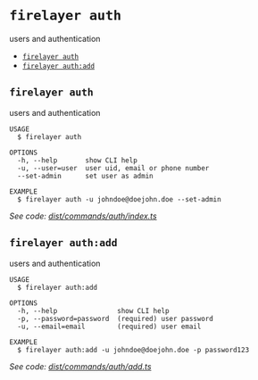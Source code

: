 `firelayer auth`
================

users and authentication

* [`firelayer auth`](#firelayer-auth)
* [`firelayer auth:add`](#firelayer-authadd)

## `firelayer auth`

users and authentication

```
USAGE
  $ firelayer auth

OPTIONS
  -h, --help       show CLI help
  -u, --user=user  user uid, email or phone number
  --set-admin      set user as admin

EXAMPLE
  $ firelayer auth -u johndoe@doejohn.doe --set-admin
```

_See code: [dist/commands/auth/index.ts](https://github.com/firelayer/firelayer/blob/v1.0.0-alpha.22/dist/commands/auth/index.ts)_

## `firelayer auth:add`

users and authentication

```
USAGE
  $ firelayer auth:add

OPTIONS
  -h, --help               show CLI help
  -p, --password=password  (required) user password
  -u, --email=email        (required) user email

EXAMPLE
  $ firelayer auth:add -u johndoe@doejohn.doe -p password123
```

_See code: [dist/commands/auth/add.ts](https://github.com/firelayer/firelayer/blob/v1.0.0-alpha.22/dist/commands/auth/add.ts)_
